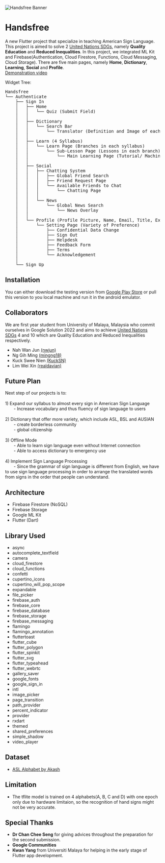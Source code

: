 ![Handsfree Banner](https://github.com/quartet02/handsfree/blob/master/assets/image/banner.png)
# Handsfree 
A new Flutter project that specialize in teaching American Sign Language. This project is aimed to solve 2 [United Nations SDGs](https://developers.google.com/community/gdsc-solution-challenge/UN-goals), namely **Quality Education** and **Reduced Inequalities**. 
In this project, we integrated ML Kit and Firebase(Authentication, Cloud Firestore, Functions, Cloud Messaging, Cloud Storage). There are five main pages, namely **Home**, **Dictionary**, **Learning**, **Social** and **Profile**.  
 [Demonstration video](https://youtu.be/HPf20P4IBVU)

Widget Tree:
<pre>
Handsfree
└── Authenticate
    ├── Sign In
    │   ├── Home
    │   │   └── Quiz (Submit Field)
    │   │   
    │   ├── Dictionary
    │   │   └── Search Bar 
    │   │       └── Translator (Definition and Image of each Sign)
    │   │
    │   ├── Learn (4 Syllabus)
    │   │   └── Learn Page (Branches in each syllabus)
    │   │       └── Sub-Lesson Page (Lessons in each branch)
    │   │           └── Main Learning Page (Tutorial/ Machine Learning Model Assessed Question)
    │   │
    │   ├── Social
    │   │   ├── Chatting System
    │   │   │   ├── Global Friend Search
    │   │   │   ├── Friend Request Page
    │   │   │   └── Available Friends to Chat
    │   │   │       └── Chatting Page
    │   │   │
    │   │   └── News
    │   │       └── Global News Search
    │   │           └── News Overlay
    │   │
    │   └── Profile (Profile Picture, Name, Email, Title, Experience Bar, Level, Leaderboard)
    │       └── Setting Page (Variety of Preference)
    │           ├── Confidential Data Change
    │           ├── Sign Out
    │           ├── Helpdesk
    │           ├── Feedback Form
    │           ├── Terms
    │           └── Acknowledgement 
    │
    └── Sign Up
</pre> 

## Installation
You can either download the testing version from [Google Play Store](https://play.google.com/store/apps/details?id=com.umquartet02.handsfree) or pull this version to you local machine and run it in the android emulator.

## Collaborators
We are first year student from University of Malaya, Malaysia who commit ourselves in Google Solution 2022 and aims to achieve [United Nations SDGs](https://developers.google.com/community/gdsc-solution-challenge/UN-goals) 4 and 10 which are Quality Education and Reduced Inequalities respectively. 

- Nah Wan Jun [(nwjun)](https://github.com/nwjun)
- Ng Gih Ming [(mingng18)](https://github.com/mingng18)
- Kuck Swee Nien [(KuckSN)](https://github.com/KuckSN)
- Lim Wei Xin [(realdavian)](https://github.com/realdavian)

## Future Plan
Next step of our projects is to: <br />
<br />
    1) Expand our syllabus to almost every sign in American Sign Language <br />
&emsp;&emsp;- Increase vocabulary and thus fluency of sign language to users <br />
<br />
    2) Dictionary that offer more variety, which include ASL, BSL and AUSIAN <br />
&emsp;&emsp;- create borderless community <br />
&emsp;&emsp;- global citizenship <br />
<br />
    3) Offline Mode <br />
&emsp;&emsp;- Able to learn sign language even without Internet connection <br />
&emsp;&emsp;- Able to access dictionary to emergency use <br />
<br />
    4) Implement Sign Language Processing <br />
&emsp;&emsp;- Since the grammar of sign language is different from English, we have to use sign language processing in order to arrange the translated words from signs in the order that people can understand. <br />

## Architecture
- Firebase Firestore (NoSQL)
- Firebase Storage
- Google ML Kit
- Flutter (Dart)

## Library Used
- async
- autocomplete_textfield
- camera
- cloud_firestore
- cloud_functions
- confetti
- cupertino_icons
- cupertino_will_pop_scope
- expandable
- file_picker
- firebase_auth
- firebase_core
- firebase_database
- firebase_storage
- firebase_messaging
- flamingo
- flamingo_annotation
- fluttertoast 
- flutter_cube
- flutter_polygon
- flutter_spinkit
- flutter_svg
- flutter_typeahead
- flutter_webrtc
- gallery_saver
- google_fonts
- google_sign_in
- intl
- image_picker
- page_transition
- path_provider
- percent_indicator
- provider
- rxdart
- themed
- shared_preferences
- simple_shadow
- video_player

## Dataset
- [ASL Alphabet by Akash](https://www.kaggle.com/datasets/grassknoted/asl-alphabet)

## Limitation
- The tflite model is trained on 4 alphabets(A, B, C and D) with one epoch only due to hardware limitaion, so the recognition of hand signs might not be very accurate.

## Special Thanks
- **Dr Chan Chee Seng** for giving advices throughout the preparation for the second submission.
- **Google Communities**
- **Kwan Yang** from Universiti Malaya for helping in the early stage of Flutter app development.
